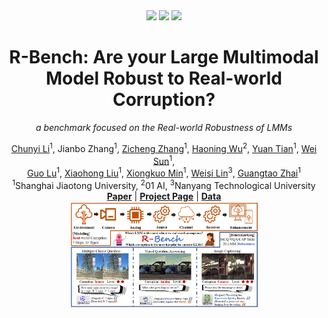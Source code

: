 <div align="center">
    
    
 <div>
  <a href="https://github.com/lcysyzxdxc/"><img src="https://hits.seeyoufarm.com/api/count/incr/badge.svg?url=https%3A%2F%2Fgithub.com%2Fvqassessment%2FCMC-Bench&count_bg=%23E97EBA&title_bg=%23555555&icon=&icon_color=%23E7E7E7&title=visitors&edge_flat=false"/></a>
  <a href="https://github.com/Q-Future/R-Bench"><img src="https://img.shields.io/github/stars/lcysyzxdxc/R-Bench"/></a>
  <a href="https://huggingface.co/datasets/lcysyzxdxc/R-Bench"><img src="https://img.shields.io/badge/Data-Release-green"></a>
 </div>

 <h1>R-Bench: Are your Large Multimodal Model Robust to Real-world Corruption?</h1>

 _a benchmark focused on the Real-world Robustness of LMMs_

 <div>
      <a href="https://lcysyzxdxc.github.io" target="_blank">Chunyi Li</a><sup>1</sup>,
      Jianbo Zhang<sup>1</sup>,
      <a href="https://zzc-1998.github.io/" target="_blank">Zicheng Zhang</a><sup>1</sup>,
      <a href="https://teowu.github.io/" target="_blank">Haoning Wu</a><sup>2</sup>,
      <a href="https://scholar.google.com/citations?user=Kzd0qtsAAAAJ&hl/" target="_blank">Yuan Tian</a><sup>1</sup>,
      <a href="https://scholar.google.com/citations?user=nDlEBJ8AAAAJ&hl/" target="_blank">Wei Sun</a><sup>1</sup>,
 </div>

 <div>
      <a href="https://guolusjtu.github.io/guoluhomepage/" target="_blank">Guo Lu</a><sup>1</sup>,
      <a href="https://jhc.sjtu.edu.cn/~xiaohongliu/" target="_blank">Xiaohong Liu</a><sup>1</sup>,
      <a href="https://minxiongkuo.github.io/" target="_blank">Xiongkuo Min</a><sup>1</sup>,
      <a href="https://personal.ntu.edu.sg/wslin/Home.html" target="_blank">Weisi Lin</a><sup>3</sup>,
      <a href="https://ee.sjtu.edu.cn/en/FacultyDetail.aspx?id=24&infoid=153&flag=153" target="_blank">Guangtao Zhai</a><sup>1</sup>
 </div>
 <div>
  <sup>1</sup>Shanghai Jiaotong University,  <sup>2</sup>01 AI,  <sup>3</sup>Nanyang Technological University
 </div> 
 <a href="https://github.com/Q-Future/R-Bench/blob/main/R_Bench_Preview.pdf"><strong>Paper</strong></a> |
 <a href="https://github.com/Q-Future/R-Bench"><strong>Project Page</strong></a> |
 <a href="https://huggingface.co/datasets/lcysyzxdxc/R-Bench"><strong>Data</strong></a> 
 <div style="width: 100%; text-align: center; margin:auto;">
      <img style="width:60%" src="spotlight.png">
 </div>
</div>

<div align="left">
